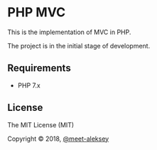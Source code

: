 # PHP MVC

This is the implementation of MVC in PHP.

The project is in the initial stage of development.


## Requirements

* PHP 7.x

## License

The MIT License (MIT)

Copyright © 2018, [@meet-aleksey](https://github.com/meet-aleksey)